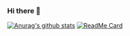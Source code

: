 ### Hi there 👋

[![Anurag's github stats](https://github-readme-stats.vercel.app/api?username=fuitai)](https://github.com/anuraghazra/github-readme-stats)
[![ReadMe Card](https://github-readme-stats.vercel.app/api/pin/?username=fuitai&repo=fuitai.github.com)](https://github.com/anuraghazra/github-readme-stats)
<!--
**FuiTai/FuiTai** is a ✨ _special_ ✨ repository because its `README.md` (this file) appears on your GitHub profile.

Here are some ideas to get you started:

- 🔭 I’m currently working on ...
- 🌱 I’m currently learning ...
- 👯 I’m looking to collaborate on ...
- 🤔 I’m looking for help with ...
- 💬 Ask me about ...
- 📫 How to reach me: ...
- 😄 Pronouns: ...
- ⚡ Fun fact: ...
-->
